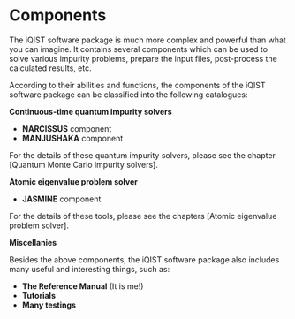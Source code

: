 # Components

The iQIST software package is much more complex and powerful than what you can imagine. It contains several components which can be used to solve various impurity problems, prepare the input files, post-process the calculated results, etc.

According to their abilities and functions, the components of the iQIST software package can be classified into the following catalogues:

**Continuous-time quantum impurity solvers**

* **NARCISSUS** component
* **MANJUSHAKA** component

For the details of these quantum impurity solvers, please see the chapter [Quantum Monte Carlo impurity solvers].

**Atomic eigenvalue problem solver**

* **JASMINE** component

For the details of these tools, please see the chapters [Atomic eigenvalue problem solver].

**Miscellanies**

Besides the above components, the iQIST software package also includes many useful and interesting things, such as:

* **The Reference Manual** (It is me!)
* **Tutorials**
* **Many testings**
